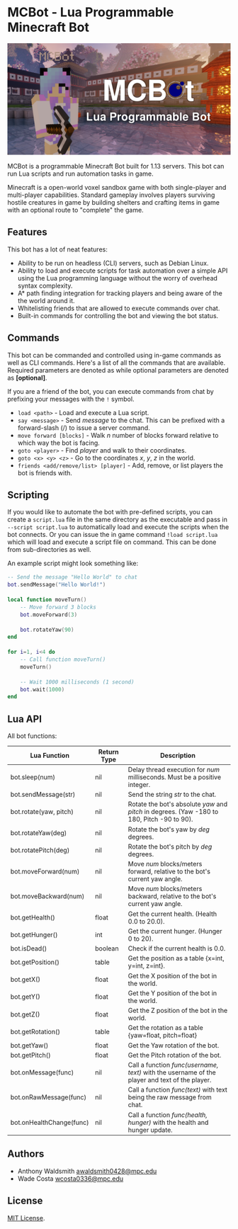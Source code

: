 # MCBot - Lua Programmable Minecraft Bot

![MCBot](banner.png)

MCBot is a programmable Minecraft Bot built for 1.13 servers.
This bot can run Lua scripts and run automation tasks in game. 

Minecraft is a open-world voxel sandbox game with both single-player and multi-player capabilities.
Standard gameplay involves players surviving hostile creatures in game by building shelters and crafting
items in game with an optional route to "complete" the game.

## Features

This bot has a lot of neat features:

- Ability to be run on headless (CLI) servers, such as Debian Linux.
- Ability to load and execute scripts for task automation over a simple
  API using the Lua programming language without the worry of overhead syntax complexity.
- A* path finding integration for tracking players and being aware of the the world around it.
- Whitelisting friends that are allowed to execute commands over chat.
- Built-in commands for controlling the bot and viewing the bot status.

## Commands

This bot can be commanded and controlled using in-game commands
as well as CLI commands. Here's a list of all the commands that
are available. Required parameters are denoted as **<required>**
while optional parameters are denoted as **[optional]**.

If you are a friend of the bot, you can execute commands from
chat by prefixing your messages with the `!` symbol.

- `load <path>` - Load and execute a Lua script.
- `say <message>` - Send *message* to the chat. This can be prefixed with a forward-slash (/) to issue a server command.
- `move forward [blocks]` - Walk *n* number of blocks forward relative to which way the bot is facing.
- `goto <player>` - Find *player* and walk to their coordinates.
- `goto <x> <y> <z>` - Go to the coordinates *x*, *y*, *z* in the world.
- `friends <add/remove/list> [player]` - Add, remove, or list players the bot is friends with.

## Scripting

If you would like to automate the bot with pre-defined scripts,
you can create a `script.lua` file in the same directory as the
executable and pass in `--script script.lua` to
automatically load and execute the scripts when the bot connects. Or
you can issue the in game command `!load script.lua` which will
load and execute a script file on command. This can be done from
sub-directories as well.

An example script might look something like:

```lua
-- Send the message "Hello World" to chat
bot.sendMessage("Hello World!")

local function moveTurn()
	-- Move forward 3 blocks
	bot.moveForward(3)
	
	bot.rotateYaw(90)
end

for i=1, i<4 do
	-- Call function moveTurn()
	moveTurn()
	
	-- Wait 1000 milliseconds (1 second)
	bot.wait(1000)
end
```

## Lua API

All bot functions:

| Lua Function             | Return Type | Description                                                                                    |
|--------------------------|-------------|------------------------------------------------------------------------------------------------|
| bot.sleep(num)           | nil         | Delay thread execution for *num* milliseconds. Must be a positive integer.                     |
| bot.sendMessage(str)     | nil         | Send the string *str* to the chat.                                                             |
| bot.rotate(yaw, pitch)   | nil         | Rotate the bot's absolute *yaw* and *pitch* in degrees. (Yaw -180 to 180, Pitch -90 to 90).    |
| bot.rotateYaw(deg)       | nil         | Rotate the bot's yaw by *deg* degrees.                                                         |
| bot.rotatePitch(deg)     | nil         | Rotate the bot's pitch by *deg* degrees.                                                       |
| bot.moveForward(num)     | nil         | Move *num* blocks/meters forward, relative to the bot's current yaw angle.                     |
| bot.moveBackward(num)    | nil         | Move *num* blocks/meters backward, relative to the bot's current yaw angle.                    |
| bot.getHealth()          | float       | Get the current health. (Health 0.0 to 20.0).                                                  |
| bot.getHunger()          | int         | Get the current hunger. (Hunger 0 to 20).                                                      |
| bot.isDead()             | boolean     | Check if the current health is 0.0.                                                            |
| bot.getPosition()        | table       | Get the position as a table {x=int, y=int, z=int}.                                             |
| bot.getX()               | float       | Get the X position of the bot in the world.                                                    |
| bot.getY()               | float       | Get the Y position of the bot in the world.                                                    |
| bot.getZ()               | float       | Get the Z position of the bot in the world.                                                    |
| bot.getRotation()        | table       | Get the rotation as a table {yaw=float, pitch=float}                                           |
| bot.getYaw()             | float       | Get the Yaw rotation of the bot.                                                               |
| bot.getPitch()           | float       | Get the Pitch rotation of the bot.                                                             |
| bot.onMessage(func)      | nil         | Call a function *func(username, text)* with the username of the player and text of the player. |
| bot.onRawMessage(func)   | nil         | Call a function *func(text)* with text being the raw message from chat.                        |
| bot.onHealthChange(func) | nil         | Call a function *func(health, hunger)* with the health and hunger update.                      |


## Authors
- Anthony Waldsmith [awaldsmith0428@mpc.edu](mailto:awaldsmith0428@mpc.edu)
- Wade Costa [wcosta0336@mpc.edu](mailto:wcosta0336@mpc.edu)

## License

[MIT License](./LICENSE).

